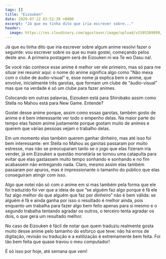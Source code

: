 ```yaml
---
tags: []
title: "Eizouken"
date: 2020-07-22 03:51:39 +0000
excerpt: "Já que eu tinha dito que iria escrever sobre..."
header:
  image: https://res.cloudinary.com/qgustavor/image/upload/v1595389899/nesxderx888hgevhlbky.png
---
```


Já que eu tinha dito que iria escrever sobre algum anime resolvi fazer o seguinte: vou escrever sobre os que eu mais gostei, começando pelos deste ano. A primeira postagem será de Eizouken ni wa Te wo Dasu na!.

Se você não conhece esse anime é melhor ver ele primeiro, mas só para me situar irei resumir aqui: o nome do anime significa algo como "Não mexa com o clube de áudio-visual" e, esse nome já explica bem o anime, que envolve, inicialmente três garotas, que formam um clube de “áudio-visual” mas que na verdade é só um clube para fazer animes.

Colocando em outras palavras, Eizouken está para Shirobako assim como Stella no Mahou está para New Game. Entende?

Gostei desse anime porque, assim como essas garotas, também gosto de anime e é bem interessante ver todo o empenho delas. Na maior parte do tempo elas fazem anime justamente porque gostam muito de animes e querem que várias pessoas vejam o trabalho delas.

Em um momento elas também querem ganhar dinheiro, mas até isso foi bem interessante: em Stella no Mahou as garotas passaram por muito estresse, mas não se preocuparam tanto se o jogo que elas fizeram iria vender, já em Eizouken a questão monetária se tornou uma catapulta para evitar que elas gastassem muito tempo sonhando e sonhando e no fim acabassem não entregando nada. Claro, mesmo assim elas também passaram por apuros, mas é impressionante o tamanho do público que elas conseguiram atingir com isso.

Algo que notei não só com o anime em si mas também pela forma que ele foi traduzido foi ver que a ideia de que “se alguém faz algo porque é fã ele faz algo melhor do que alguém que faz por dinheiro” não é bem válida: se alguém é fã e ainda ganha por isso o resultado é melhor ainda, pois enquanto um trabalha para fazer algo bem feito apenas para si mesmo e o segundo trabalha tentando agradar os outros, o terceiro tenta agradar os dois, o que gera um resultado melhor.

No caso de Eizouken é fácil de notar que quem traduziu realmente gosta muito desse anime pelo tamanho do esforço que teve: não há erros de digitação, revisão ou tradução e a estilização é extremamente bem feita. Foi tão bem feita que quase travou o meu computador!

É só isso por hoje, até semana que vem!

